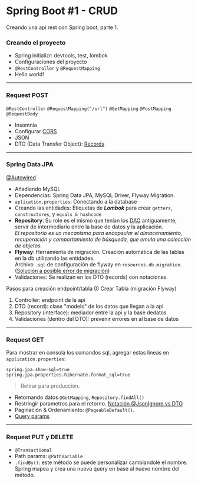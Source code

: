 # Spring Boot #1 - CRUD
Creando una api rest con Spring boot, parte 1.

### Creando el proyecto
* Spring initializr: devtools, test, lombok
* Configuraciones del proyecto
* `@RestController` y `@RequestMapping`
* Hello world!

---
### Request POST
`@RestController` `@RequestMapping("/url")` `@GetMapping` `@PostMapping` `@RequestBody`
* Insomnia
* Configurar [CORS](https://app.aluracursos.com/course/spring-boot-3-desarrollar-api-rest-java/task/83456)
* JSON
* DTO (Data Transfer Object): [Records](https://docs.oracle.com/en/java/javase/16/language/records.html#GUID-6699E26F-4A9B-4393-A08B-1E47D4B2D263)

---
### Spring Data JPA
[@Autowired](https://app.aluracursos.com/course/spring-boot-3-desarrollar-api-rest-java/task/84106)
* Añadiendo MySQL
* Dependencias: Spring Data JPA, MySQL Driver, Flyway Migration.
* `aplication.properties`: Conectando a la database 
* Creando las entidades: Etiquetas de **_Lombok_** para crear `getters`, `constructores`, y ``equals & hashcode``
* **Repository**: Su role es el mismo que tenían los [DAO](https://app.aluracursos.com/course/spring-boot-3-desarrollar-api-rest-java/task/83448) antiguamente, servir de intermediario entre la base de datos y la aplicación.
  <br>_El repositorio es un mecanismo para encapsular el almacenamiento, recuperación y comportamiento de búsqueda, que emula una colección de objetos._
* **Flyway**: Herramienta de migración. Creación automática de las tablas en la db utilizando 
las entidades. <br>Archivo `.sql` de configuración de flyway en `resources.db.migration`.
  ([Solución a posible error de migración](https://app.aluracursos.com/course/spring-boot-3-desarrollar-api-rest-java/task/83460))
* Validaciones: Se realizan en los DTO (records) con notaciones.

Pasos para creación endpoint/tabla
0) Crear Tabla (migración Flyway)
1) Controller: endpoint de la api
2) DTO (record): clase "modelo" de los datos que llegan a la api
3) Repository (interface): mediador entre la api y la base dedatos
4) Validaciones (dentro del DTO): prevenir errores en al base de datos

---
### Request GET
Para mostrar en consola los comandos sql, agregar estas lineas en `application.properties`:

```
spring.jpa.show-sql=true
spring.jpa.properties.hibernate.format_sql=true
```
> Retirar para producción.

* Retornando datos `@GetMapping`, `Repository.findAll()`
* Restringir parametros para el retorno. [Notación @JsonIgnore vs DTO](https://app.aluracursos.com/course/spring-boot-3-desarrollar-api-rest-java/task/83450)
* Paginación & Ordenamiento: `@PageableDefault()`. 
* [Query params](https://app.aluracursos.com/course/spring-boot-3-desarrollar-api-rest-java/task/83451)


---
### Request PUT y DELETE
* `@Transactional`
* Path params: `@PathVariable`
* `.findBy()`: este método se puede personalizar cambiandole el nombre. Spring mapea y crea una nueva query en base al nuevo nombre del método. 